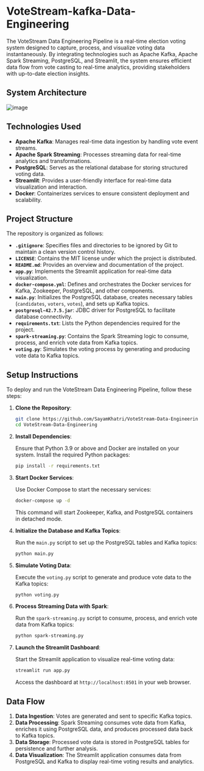 # VoteStream-kafka-Data-Engineering

The VoteStream Data Engineering Pipeline is a real-time election voting system designed to capture, process, and visualize voting data instantaneously. By integrating technologies such as Apache Kafka, Apache Spark Streaming, PostgreSQL, and Streamlit, the system ensures efficient data flow from vote casting to real-time analytics, providing stakeholders with up-to-date election insights.

## System Architecture

![image](https://github.com/user-attachments/assets/4233696f-02f6-4f8d-a6ec-07fda6475060)

## Technologies Used

- **Apache Kafka**: Manages real-time data ingestion by handling vote event streams.
- **Apache Spark Streaming**: Processes streaming data for real-time analytics and transformations.
- **PostgreSQL**: Serves as the relational database for storing structured voting data.
- **Streamlit**: Provides a user-friendly interface for real-time data visualization and interaction.
- **Docker**: Containerizes services to ensure consistent deployment and scalability.

## Project Structure

The repository is organized as follows:

- **`.gitignore`**: Specifies files and directories to be ignored by Git to maintain a clean version control history.
- **`LICENSE`**: Contains the MIT license under which the project is distributed.
- **`README.md`**: Provides an overview and documentation of the project.
- **`app.py`**: Implements the Streamlit application for real-time data visualization.
- **`docker-compose.yml`**: Defines and orchestrates the Docker services for Kafka, Zookeeper, PostgreSQL, and other components.
- **`main.py`**: Initializes the PostgreSQL database, creates necessary tables (`candidates`, `voters`, `votes`), and sets up Kafka topics.
- **`postgresql-42.7.5.jar`**: JDBC driver for PostgreSQL to facilitate database connectivity.
- **`requirements.txt`**: Lists the Python dependencies required for the project.
- **`spark-streaming.py`**: Contains the Spark Streaming logic to consume, process, and enrich vote data from Kafka topics.
- **`voting.py`**: Simulates the voting process by generating and producing vote data to Kafka topics.

## Setup Instructions

To deploy and run the VoteStream Data Engineering Pipeline, follow these steps:

1. **Clone the Repository**:

   ```bash
   git clone https://github.com/SayamKhatri/VoteStream-Data-Engineering.git
   cd VoteStream-Data-Engineering
   ```

2. **Install Dependencies**:

   Ensure that Python 3.9 or above and Docker are installed on your system. Install the required Python packages:

   ```bash
   pip install -r requirements.txt
   ```

3. **Start Docker Services**:

   Use Docker Compose to start the necessary services:

   ```bash
   docker-compose up -d
   ```

   This command will start Zookeeper, Kafka, and PostgreSQL containers in detached mode.

4. **Initialize the Database and Kafka Topics**:

   Run the `main.py` script to set up the PostgreSQL tables and Kafka topics:

   ```bash
   python main.py
   ```

5. **Simulate Voting Data**:

   Execute the `voting.py` script to generate and produce vote data to the Kafka topics:

   ```bash
   python voting.py
   ```

6. **Process Streaming Data with Spark**:

   Run the `spark-streaming.py` script to consume, process, and enrich vote data from Kafka topics:

   ```bash
   python spark-streaming.py
   ```

7. **Launch the Streamlit Dashboard**:

   Start the Streamlit application to visualize real-time voting data:

   ```bash
   streamlit run app.py
   ```

   Access the dashboard at `http://localhost:8501` in your web browser.

## Data Flow

1. **Data Ingestion**: Votes are generated and sent to specific Kafka topics.
2. **Data Processing**: Spark Streaming consumes vote data from Kafka, enriches it using PostgreSQL data, and produces processed data back to Kafka topics.
3. **Data Storage**: Processed vote data is stored in PostgreSQL tables for persistence and further analysis.
4. **Data Visualization**: The Streamlit application consumes data from PostgreSQL and Kafka to display real-time voting results and analytics.
